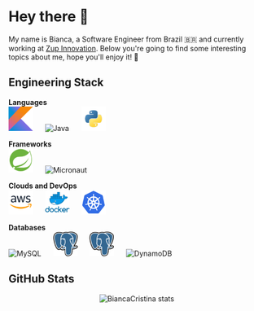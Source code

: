 # Hey there 🤟
My name is Bianca, a Software Engineer from Brazil 🇧🇷 and currently working at [Zup Innovation](https://www.zup.com.br). Below you're going to find some interesting topics about me, hope you'll enjoy it! 🥰

## Engineering Stack
**Languages**
<br/>
<img height="48" src="https://raw.githubusercontent.com/github/explore/80688e429a7d4ef2fca1e82350fe8e3517d3494d/topics/kotlin/kotlin.png" alt="Kotlin" />&nbsp;&nbsp;&nbsp;&nbsp;&nbsp;
<img height="48" src="https://1000logos.net/wp-content/uploads/2020/09/Java-Logo.png" alt="Java" />&nbsp;&nbsp;&nbsp;&nbsp;&nbsp;
<img height="48" src="https://raw.githubusercontent.com/github/explore/80688e429a7d4ef2fca1e82350fe8e3517d3494d/topics/python/python.png" alt="Python" />&nbsp;&nbsp;&nbsp;&nbsp;&nbsp;

**Frameworks**
<br/>
<img height="48" src="https://raw.githubusercontent.com/github/explore/80688e429a7d4ef2fca1e82350fe8e3517d3494d/topics/spring-boot/spring-boot.png" alt="Spring Boot" />&nbsp;&nbsp;&nbsp;&nbsp;&nbsp;
<img height="48" src="https://miro.medium.com/max/750/1*BxLJuCCk3Rqz7f1mjYwsbQ.png" alt="Micronaut" />&nbsp;&nbsp;&nbsp;&nbsp;&nbsp;

**Clouds and DevOps**
<br/>
<img height="48" src="https://raw.githubusercontent.com/github/explore/80688e429a7d4ef2fca1e82350fe8e3517d3494d/topics/aws/aws.png" alt="AWS" />&nbsp;&nbsp;&nbsp;&nbsp;&nbsp;
<img height="48" src="https://raw.githubusercontent.com/github/explore/80688e429a7d4ef2fca1e82350fe8e3517d3494d/topics/docker/docker.png" alt="Docker" />&nbsp;&nbsp;&nbsp;&nbsp;&nbsp;
<img height="48" src="https://raw.githubusercontent.com/github/explore/80688e429a7d4ef2fca1e82350fe8e3517d3494d/topics/kubernetes/kubernetes.png" alt="Kubernetes" />&nbsp;&nbsp;&nbsp;&nbsp;&nbsp;

**Databases**
<br/>
<img height="48" src="https://download.logo.wine/logo/MySQL/MySQL-Logo.wine.png" alt="MySQL" />&nbsp;&nbsp;&nbsp;&nbsp;&nbsp;
<img height="48" src="https://raw.githubusercontent.com/github/explore/80688e429a7d4ef2fca1e82350fe8e3517d3494d/topics/postgresql/postgresql.png" alt="PostgreSQL" />&nbsp;&nbsp;&nbsp;&nbsp;&nbsp;
<img height="48" src="https://raw.githubusercontent.com/github/explore/80688e429a7d4ef2fca1e82350fe8e3517d3494d/topics/postgresql/postgresql.png" alt="PostgreSQL" />&nbsp;&nbsp;&nbsp;&nbsp;&nbsp;
<img height="48" src="https://cache-site.s3.amazonaws.com/wp-content/uploads/2020/08/21150611/DybamoDB-logo.png" alt="DynamoDB" />&nbsp;&nbsp;&nbsp;&nbsp;&nbsp;

## GitHub Stats
<p align="center">
  <img src="https://github-readme-stats.vercel.app/api?username=BiancaCristina&show_icons=true&theme=prussian" alt="BiancaCristina stats" />
</p>

